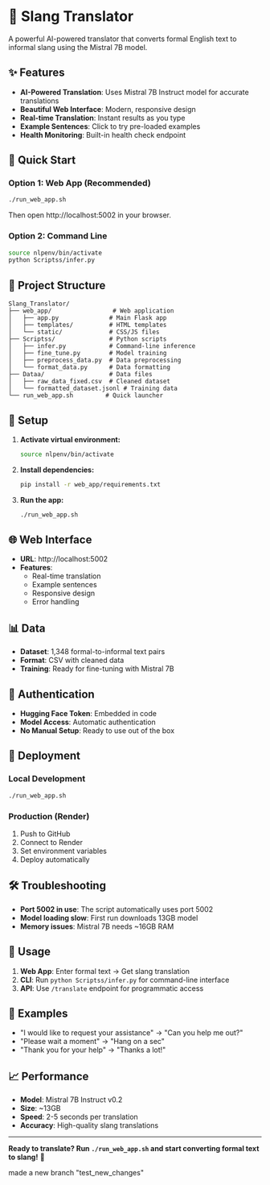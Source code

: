 # 🚀 Slang Translator

A powerful AI-powered translator that converts formal English text to informal slang using the Mistral 7B model.

## ✨ Features

- **AI-Powered Translation**: Uses Mistral 7B Instruct model for accurate translations
- **Beautiful Web Interface**: Modern, responsive design
- **Real-time Translation**: Instant results as you type
- **Example Sentences**: Click to try pre-loaded examples
- **Health Monitoring**: Built-in health check endpoint

## 🚀 Quick Start

### Option 1: Web App (Recommended)
```bash
./run_web_app.sh
```
Then open http://localhost:5002 in your browser.

### Option 2: Command Line
```bash
source nlpenv/bin/activate
python Scriptss/infer.py
```

## 📁 Project Structure

```
Slang_Translator/
├── web_app/                 # Web application
│   ├── app.py              # Main Flask app
│   ├── templates/          # HTML templates
│   └── static/             # CSS/JS files
├── Scriptss/               # Python scripts
│   ├── infer.py            # Command-line inference
│   ├── fine_tune.py        # Model training
│   ├── preprocess_data.py  # Data preprocessing
│   └── format_data.py      # Data formatting
├── Dataa/                  # Data files
│   ├── raw_data_fixed.csv  # Cleaned dataset
│   └── formatted_dataset.jsonl # Training data
└── run_web_app.sh         # Quick launcher
```

## 🔧 Setup

1. **Activate virtual environment:**
   ```bash
   source nlpenv/bin/activate
   ```

2. **Install dependencies:**
   ```bash
   pip install -r web_app/requirements.txt
   ```

3. **Run the app:**
   ```bash
   ./run_web_app.sh
   ```

## 🌐 Web Interface

- **URL**: http://localhost:5002
- **Features**: 
  - Real-time translation
  - Example sentences
  - Responsive design
  - Error handling

## 📊 Data

- **Dataset**: 1,348 formal-to-informal text pairs
- **Format**: CSV with cleaned data
- **Training**: Ready for fine-tuning with Mistral 7B

## 🔐 Authentication

- **Hugging Face Token**: Embedded in code
- **Model Access**: Automatic authentication
- **No Manual Setup**: Ready to use out of the box

## 🚀 Deployment

### Local Development
```bash
./run_web_app.sh
```

### Production (Render)
1. Push to GitHub
2. Connect to Render
3. Set environment variables
4. Deploy automatically

## 🛠️ Troubleshooting

- **Port 5002 in use**: The script automatically uses port 5002
- **Model loading slow**: First run downloads 13GB model
- **Memory issues**: Mistral 7B needs ~16GB RAM

## 📱 Usage

1. **Web App**: Enter formal text → Get slang translation
2. **CLI**: Run `python Scriptss/infer.py` for command-line interface
3. **API**: Use `/translate` endpoint for programmatic access

## 🎯 Examples

- "I would like to request your assistance" → "Can you help me out?"
- "Please wait a moment" → "Hang on a sec"
- "Thank you for your help" → "Thanks a lot!"

## 📈 Performance

- **Model**: Mistral 7B Instruct v0.2
- **Size**: ~13GB
- **Speed**: 2-5 seconds per translation
- **Accuracy**: High-quality slang translations

---

**Ready to translate? Run `./run_web_app.sh` and start converting formal text to slang!** 🎉

made a new branch "test_new_changes"